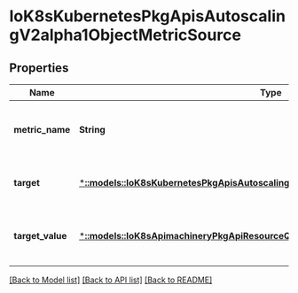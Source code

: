 # IoK8sKubernetesPkgApisAutoscalingV2alpha1ObjectMetricSource

## Properties
Name | Type | Description | Notes
------------ | ------------- | ------------- | -------------
**metric_name** | **String** | metricName is the name of the metric in question. | [default to null]
**target** | [***::models::IoK8sKubernetesPkgApisAutoscalingV2alpha1CrossVersionObjectReference**](io.k8s.kubernetes.pkg.apis.autoscaling.v2alpha1.CrossVersionObjectReference.md) | target is the described Kubernetes object. | [default to null]
**target_value** | [***::models::IoK8sApimachineryPkgApiResourceQuantity**](io.k8s.apimachinery.pkg.api.resource.Quantity.md) | targetValue is the target value of the metric (as a quantity). | [default to null]

[[Back to Model list]](../README.md#documentation-for-models) [[Back to API list]](../README.md#documentation-for-api-endpoints) [[Back to README]](../README.md)


